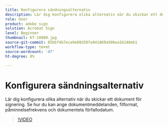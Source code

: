 ```yaml
---
title: Konfigurera sändningsalternativ
description: Lär dig konfigurera olika alternativ när du skickar ett dokument för signering
role: User
product: adobe sign
solution: Acrobat Sign
level: Beginner
thumbnail: KT-10980.jpg
source-git-commit: 85bbf4b7eca9e08d30fa941869a50bea1b248eb1
workflow-type: tm+mt
source-wordcount: '47'
ht-degree: 0%

---
```


# Konfigurera sändningsalternativ

Lär dig konfigurera olika alternativ när du skickar ett dokument för signering. Se hur du kan ange dokumentmeddelanden, filformat, påminnelsefrekvens och dokumentets förfallodatum.

>[!VIDEO](https://video.tv.adobe.com/v/346675?hidetitle=true)
